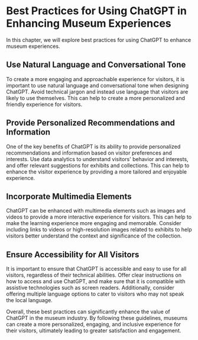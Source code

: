 Best Practices for Using ChatGPT in Enhancing Museum Experiences
====================================================================================================================

In this chapter, we will explore best practices for using ChatGPT to enhance museum experiences.

Use Natural Language and Conversational Tone
--------------------------------------------

To create a more engaging and approachable experience for visitors, it is important to use natural language and conversational tone when designing ChatGPT. Avoid technical jargon and instead use language that visitors are likely to use themselves. This can help to create a more personalized and friendly experience for visitors.

Provide Personalized Recommendations and Information
----------------------------------------------------

One of the key benefits of ChatGPT is its ability to provide personalized recommendations and information based on visitor preferences and interests. Use data analytics to understand visitors' behavior and interests, and offer relevant suggestions for exhibits and collections. This can help to enhance the visitor experience by providing a more tailored and enjoyable experience.

Incorporate Multimedia Elements
-------------------------------

ChatGPT can be enhanced with multimedia elements such as images and videos to provide a more interactive experience for visitors. This can help to make the learning experience more engaging and memorable. Consider including links to videos or high-resolution images related to exhibits to help visitors better understand the context and significance of the collection.

Ensure Accessibility for All Visitors
-------------------------------------

It is important to ensure that ChatGPT is accessible and easy to use for all visitors, regardless of their technical abilities. Offer clear instructions on how to access and use ChatGPT, and make sure that it is compatible with assistive technologies such as screen readers. Additionally, consider offering multiple language options to cater to visitors who may not speak the local language.

Overall, these best practices can significantly enhance the value of ChatGPT in the museum industry. By following these guidelines, museums can create a more personalized, engaging, and inclusive experience for their visitors, ultimately leading to greater satisfaction and engagement.
